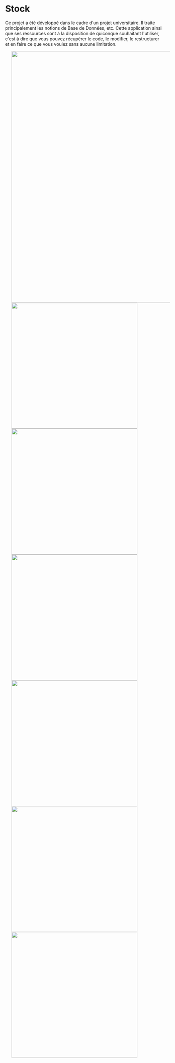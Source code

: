 # Stock
Ce projet a été développé dans le cadre d'un projet universitaire. Il traite principalement les notions de Base de Données, etc. Cette application ainsi que ses ressources sont à la disposition de quiconque souhaitant l'utiliser, c'est à dire que vous pouvez récupérer le code, le modifier, le restructurer et en faire ce que vous voulez sans aucune limitation.

<img src="https://github.com/frantzoe/Stock_Java/raw/master/stock_java.png" width="800" align="center" hspace="20">

<img src="https://github.com/frantzoe/Stock_Java/raw/master/Screenshot_2015-04-13-15-28-20.png" width="400" align="center" hspace="20">

<img src="https://github.com/frantzoe/Stock_Java/raw/master/Screenshot_2015-04-13-15-28-30.png" width="400" align="center" hspace="20">

<img src="https://github.com/frantzoe/Stock_Java/raw/master/Screenshot_2015-04-13-15-28-42.png" width="400" align="center" hspace="20">

<img src="https://github.com/frantzoe/Stock_Java/raw/master/Screenshot_2015-04-13-15-30-15.png" width="400" align="center" hspace="20">

<img src="https://github.com/frantzoe/Stock_Java/raw/master/Screenshot_2015-04-13-15-30-22.png" width="400" align="center" hspace="20">

<img src="https://github.com/frantzoe/Stock_Java/raw/master/Screenshot_2015-04-13-15-30-27.png" width="400" align="center" hspace="20">
